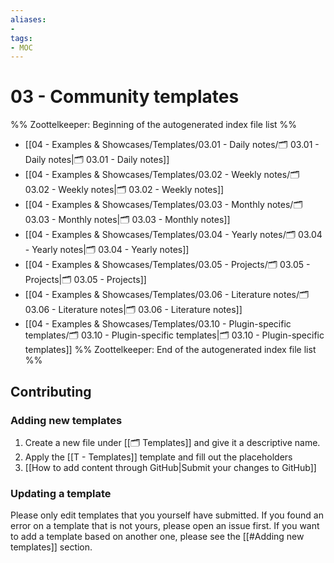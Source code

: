 ```yaml
---
aliases:
- 
tags: 
- MOC
---
```


# 03 - Community templates

%% Zoottelkeeper: Beginning of the autogenerated index file list  %%
-  [[04 - Examples & Showcases/Templates/03.01 - Daily notes/🗂️ 03.01 - Daily notes|🗂️ 03.01 - Daily notes]]
-  [[04 - Examples & Showcases/Templates/03.02 - Weekly notes/🗂️ 03.02 - Weekly notes|🗂️ 03.02 - Weekly notes]]
-  [[04 - Examples & Showcases/Templates/03.03 - Monthly notes/🗂️ 03.03 - Monthly notes|🗂️ 03.03 - Monthly notes]]
-  [[04 - Examples & Showcases/Templates/03.04 - Yearly notes/🗂️ 03.04 - Yearly notes|🗂️ 03.04 - Yearly notes]]
-  [[04 - Examples & Showcases/Templates/03.05 - Projects/🗂️ 03.05 - Projects|🗂️ 03.05 - Projects]]
-  [[04 - Examples & Showcases/Templates/03.06 - Literature notes/🗂️ 03.06 - Literature notes|🗂️ 03.06 - Literature notes]]
-  [[04 - Examples & Showcases/Templates/03.10 - Plugin-specific templates/🗂️ 03.10 - Plugin-specific templates|🗂️ 03.10 - Plugin-specific templates]]
%% Zoottelkeeper: End of the autogenerated index file list  %%


## Contributing

### Adding new templates

1. Create a new file under [[🗂️ Templates]] and give it a descriptive name.
2. Apply the [[T - Templates]] template and fill out the placeholders
3. [[How to add content through GitHub|Submit your changes to GitHub]]

### Updating a template

Please only edit templates that you yourself have submitted. If you found an error on a template that is not yours, please open an issue first.
If you want to add a template based on another one, please see the [[#Adding new templates]] section.
